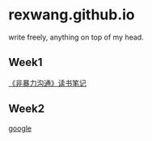 # rexwang.github.io
write freely, anything on top of my head.

## Week1
[《非暴力沟通》读书笔记](https://www.toutiao.com/article/7429707685110481418/?log_from=3f02b4955e25d_1729949861986)
## Week2
[google](https://www.google.com)


